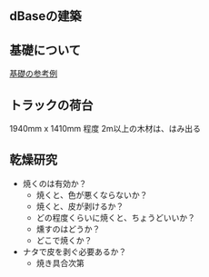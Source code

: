 dBaseの建築
---

## 基礎について
[基礎の参考例](https://note.com/kenjiusui/n/nf8922d48a5d2)

## トラックの荷台
1940mm x 1410mm 程度
2m以上の木材は、はみ出る

## 乾燥研究
- 焼くのは有効か？
  - 焼くと、色が悪くならないか？
  - 焼くと、皮が剥けるか？
  - どの程度くらいに焼くと、ちょうどいいか？
  - 燻すのはどうか？
  - どこで焼くか？
- ナタで皮を剥ぐ必要あるか？
  - 焼き具合次第